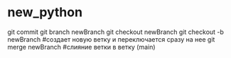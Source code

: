 # new_python
git commit
git branch newBranch
git checkout newBranch
git checkout -b newBranch #создает новую ветку и переключается сразу на нее
git merge newBranch #слияние ветки в ветку (main)
